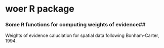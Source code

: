 # woer R package #
### Some R functions for computing weights of evidence##

Weights of evidence caluclation for spatial data following Bonham-Carter, 1994.
